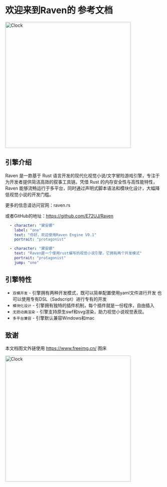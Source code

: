 # 欢迎来到Raven的 参考文档

<img
  src="https://imgs.freeimg.cn/s/68309e7895514.png"
  alt="Clock"
  width="400px">

## 引擎介绍
Raven 是一款基于 Rust 语言开发的现代化视觉小说/文字冒险游戏引擎，专注于为开发者提供简洁高效的叙事工具链。凭借 Rust 的内存安全性与高性能特性，Raven 能够流畅运行于多平台，同时通过声明式脚本语法和模块化设计，大幅降低视觉小说的开发门槛。

更多的信息请访问官网：raven.rs 

或者GitHub的地址：https://github.com/E72UJ/Raven

```yaml linenums="1"
  - character: "黛安娜"
    label: "one"
    text: "你好，欢迎使用Raven Engine V0.1"
    portrait: "protagonist"

  - character: "黛安娜"
    text: "Raven是一个使用rust编写的视觉小说引擎，它拥有两个开发模式"
    portrait: "protagonist"
    jump: "one"
```

## 引擎特性

* `双模开发` -  引擎拥有两种开发模式，既可以简单配置使用yaml文件进行开发 也可以使用专有DSL（Sadscript）进行专有的开发
* `模块化设计` - 引擎拥有独特的插件机制，每个插件就是一份程序，自由插入
* `无损动画渲染` - 引擎支持原生swf和svg渲染，助力视觉小说视觉表现。
* `多平台兼容` - 引擎默认兼容Windows和mac

## 致谢

本文档图文外链使用 https://www.freeimg.cn/ 图床

<img
  src="https://imgs.freeimg.cn/s/682c1c9ca0965.png"
  alt="Clock"
  width="400px">
